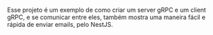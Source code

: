 Esse projeto é um exemplo de como criar um server gRPC e um client gRPC, e se comunicar entre eles, também mostra uma maneira fácil e rápida de enviar emails, pelo NestJS.